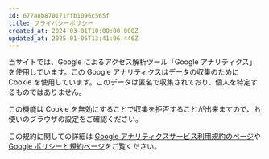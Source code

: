 ```yaml
---
id: 677a8b870171ffb1096c565f
title: プライバシーポリシー
created_at: 2024-03-01T10:00:00.000Z
updated_at: 2025-01-05T13:41:06.446Z
---
```


<p>当サイトでは、Google によるアクセス解析ツール「Google アナリティクス」を使用しています。この Google アナリティクスはデータの収集のために<br>
Cookie を使用しています。このデータは匿名で収集されており、個人を特定するものではありません。</p>
<p>この機能は Cookie を無効にすることで収集を拒否することが出来ますので、お使いのブラウザの設定をご確認ください。</p>
<p>この規約に関しての詳細は <a href="https://marketingplatform.google.com/about/analytics/terms/jp/">Google アナリティクスサービス利用規約のページ</a>や<br>
<a href="https://policies.google.com/technologies/ads?hl=ja">Google ポリシーと規約ページ</a>をご覧ください。</p>
